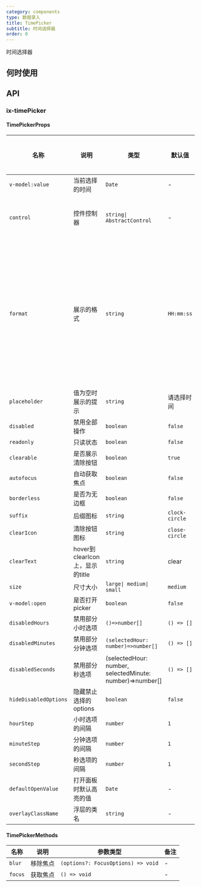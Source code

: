 ```yaml
---
category: components
type: 数据录入
title: TimePicker
subtitle: 时间选择器
order: 0
---
```


时间选择器

## 何时使用

## API

### ix-timePicker

#### TimePickerProps

 | 名称 | 说明 | 类型 | 默认值 | 全局配置 | 备注 |
 | ----- | ------ | ------ | ------- | -------- | ----- |
 | `v-model:value` | 当前选择的时间 | `Date` | - | - | - |
 | `control` | 控件控制器 | `string\| AbstractControl` | - | - | 当存在 control 时, 控件将由 AbstractControl 完全控制，此时 value 会失效 |
 | `format` | 展示的格式 | `string` | `HH:mm:ss` | - | 1. format的格式参考[dayjs](https://dayjs.gitee.io/docs/zh-CN/display/format) <br>2.如果传入的值有小写的`h`，如`hh:mm:ss`、`hh:mm`，会自动在后面加上a，变成`hh:mm:ss a`和`hh:mm a`，代表开启12小时进制<br>3. 会根据format的内容进行选项的展示，如`HH:mm`则不展示秒的选项 |
 | `placeholder` | 值为空时展示的提示 | `string` | 请选择时间 | - | - |
 | `disabled` | 禁用全部操作 | `boolean` |`false` | - | - |
 | `readonly` | 只读状态 |`boolean` |`false` | - | - |
 | `clearable` | 是否展示清除按钮 |`boolean` |`true` | ✅ | - |
 | `autofocus` | 自动获取焦点 |`boolean` |`false` | - | - |
 | `borderless` | 是否为无边框 |`boolean` |`false` | ✅ | - |
 | `suffix` | 后缀图标 |`string` | `clock-circle` | ✅ | - |
 | `clearIcon` | 清除按钮图标 |`string` | `close-circle` | ✅ | - |
 | `clearText` | hover到clearIcon上，显示的title |`string` | clear | ✅ | - |
 | `size` | 尺寸大小 | `large\| medium\| small` | `medium` | ✅ | - |
 | `v-model:open` | 是否打开picker |`boolean` |`false` | - | - |
 | `disabledHours` | 禁用部分小时选项 | `()=>number[]` | ``() => []`` | - | - |
 | `disabledMinutes` | 禁用部分分钟选项 | `(selectedHour: number)=>number[]` | `() => []` | - | - |
 | `disabledSeconds` | 禁用部分秒选项 | (selectedHour: number, selectedMinute: number)=>number[] | `() => []` | - | - |
 | `hideDisabledOptions` | 隐藏禁止选择的options |`boolean` |`false` | - | - |
 | `hourStep` | 小时选项的间隔 | `number` | `1` | - | - |
 | `minuteStep` | 分钟选项的间隔 | `number` | `1` | - | - |
 | `secondStep` | 秒选项的间隔 | `number` | `1` | - | - |
 | `defaultOpenValue` | 打开面板时默认高亮的值 | `Date` | - | - | 如果value不为空，则高亮value的值 |
 | `overlayClassName` | 浮层的类名 |`string` | - | - | - |

#### TimePickerMethods

| 名称 | 说明 | 参数类型 | 备注 |
| --- | --- | --- | --- |
| `blur` | 移除焦点 | `(options?: FocusOptions) => void` | - |
| `focus` | 获取焦点 | `() => void` | - |
